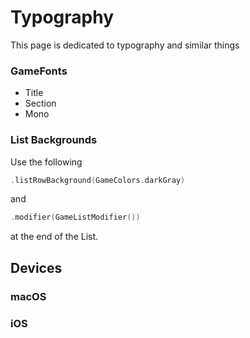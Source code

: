 #  Typography

This page is dedicated to typography and similar things

### GameFonts

+ Title
+ Section
+ Mono

### List Backgrounds

Use the following

``` swift
.listRowBackground(GameColors.darkGray)
```
and

``` swift
.modifier(GameListModifier())
```

at the end of the List.



## Devices

### macOS

### iOS


